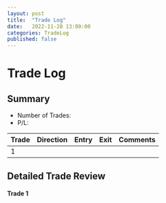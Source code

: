 ```yaml
---
layout: post
title:  "Trade Log"
date:   2022-11-28 13:00:00
categories: TradeLog
published: false
---
```

# Trade Log
## Summary
- Number of Trades: 
- P/L: 

| Trade | Direction | Entry | Exit | Comments | 
| ----- | --------- | ----- | ---- | -------- |
| 1     |           |       |      |          |

## Detailed Trade Review

#### Trade 1

